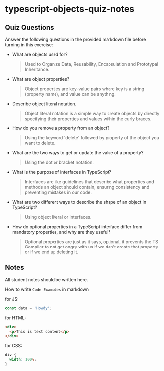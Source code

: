 # typescript-objects-quiz-notes

## Quiz Questions

Answer the following questions in the provided markdown file before turning in this exercise:

- What are objects used for?

  > Used to Organize Data, Reusability, Encapsulation and Prototypal Inheritance.

- What are object properties?

  > Object properties are key-value pairs where key is a string (property name),
  > and value can be anything.

- Describe object literal notation.

  > Object literal notation is a simple way to create objects by directly specifying their properties and values within the curly braces.

- How do you remove a property from an object?

  > Using the keyword 'delete' followed by property of the object you want to delete.

- What are the two ways to get or update the value of a property?

  > Using the dot or bracket notation.

- What is the purpose of interfaces in TypeScript?

  > Interfaces are like guidelines that describe what properties and methods an
  > object should contain, ensuring consistency and preventing mistakes in our code.

- What are two different ways to describe the shape of an object in TypeScript?

  > Using object literal or interfaces.

- How do optional properties in a TypeScript interface differ from mandatory properties, and why are they useful?
  > Optional properties are just as it says, optional, it prevents the TS Compiler
  > to not get angry with us if we don't create that property or if we end up
  > deleting it.

## Notes

All student notes should be written here.

How to write `Code Examples` in markdown

for JS:

```javascript
const data = 'Howdy';
```

for HTML:

```html
<div>
  <p>This is text content</p>
</div>
```

for CSS:

```css
div {
  width: 100%;
}
```
